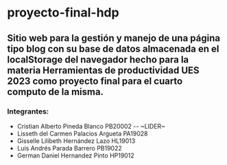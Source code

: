 # proyecto-final-hdp
Sitio web para la gestión y manejo de una página tipo blog con su base de datos almacenada en el localStorage del navegador hecho para la materia Herramientas de productividad UES 2023 como proyecto final para el cuarto computo de la misma.
---
### Integrantes:

 - Cristian Alberto Pineda Blanco PB20002 -- ~LIDER~
 - Lisseth del Carmen Palacios Argueta PA19028
 - Gisselle Lilibeth Hernández Lazo HL19013
 - Luis Andrés Parada Barrero PB19022
 - German Daniel Hernandez Pinto HP19012
